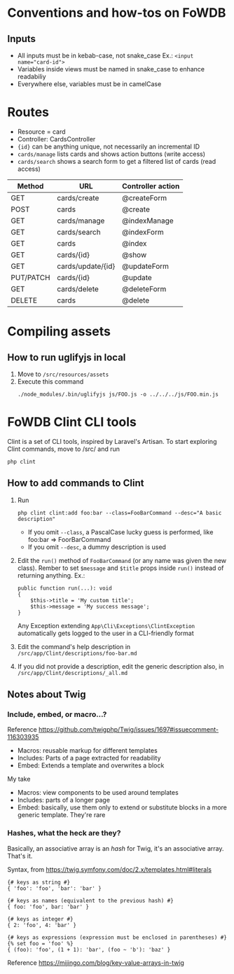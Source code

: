 # Conventions and how-tos on FoWDB

## Inputs

- All inputs must be in kebab-case, not snake_case Ex.: `<input name="card-id">`
- Variables inside views must be named in snake_case to enhance readabiliy
- Everywhere else, variables must be in camelCase

# Routes

- Resource = card
- Controller: CardsController
- `{id}` can be anything unique, not necessarily an incremental ID
- `cards/manage` lists cards and shows action buttons (write access)
- `cards/search` shows a search form to get a filtered list of cards (read access)

| Method    | URL               | Controller action |
| --------- | ----------------- | ------------------|
| GET       | cards/create      | @createForm       |
| POST      | cards             | @create           |
| GET       | cards/manage      | @indexManage      |
| GET       | cards/search      | @indexForm        |
| GET       | cards             | @index            |
| GET       | cards/{id}        | @show             |
| GET       | cards/update/{id} | @updateForm       |
| PUT/PATCH | cards/{id}        | @update           |
| GET       | cards/delete      | @deleteForm       |
| DELETE    | cards             | @delete           |


# Compiling assets

## How to run uglifyjs in local

1. Move to `/src/resources/assets`
2. Execute this command
   ```
   ./node_modules/.bin/uglifyjs js/FOO.js -o ../../../js/FOO.min.js
   ```

# FoWDB Clint CLI tools

Clint is a set of CLI tools, inspired by Laravel's Artisan. To start
exploring Clint commands, move to /src/ and run

```
php clint
```

## How to add commands to Clint

1. Run
   ```
   php clint clint:add foo:bar --class=FooBarCommand --desc="A basic description"
   ```
   - If you omit `--class`, a PascalCase lucky guess is performed,
     like foo:bar => FoorBarCommand
   - If you omit `--desc`, a dummy description is used

2. Edit the `run()` method of `FooBarCommand` (or any name was given the new class). Rember to set `$message` and `$title` props inside `run()` instead of returning anything.
   Ex.:
   ```
   public function run(...): void
   {
       $this->title = 'My custom title';
       $this->message = 'My success message';
   }
   ```
   Any Exception extending `App\Cli\Exceptions\ClintException` automatically gets
   logged to the user in a CLI-friendly format

3. Edit the command's help description in `/src/app/Clint/descriptions/foo-bar.md`

4. If you did not provide a description, edit the generic description also, in `/src/app/Clint/descriptions/_all.md`

## Notes about Twig

### Include, embed, or macro...?

Reference
https://github.com/twigphp/Twig/issues/1697#issuecomment-116303935

- Macros: reusable markup for different templates
- Includes: Parts of a page extracted for readability
- Embed: Extends a template and overwrites a block

My take
- Macros: view components to be used around templates
- Includes: parts of a longer page
- Embed: basically, use them only to extend or substitute blocks in a more generic template. They're rare

### Hashes, what the heck are they?

Basically, an associative array is an *hash* for Twig, it's an associative array. That's it.

Syntax, from https://twig.symfony.com/doc/2.x/templates.html#literals

```
{# keys as string #}
{ 'foo': 'foo', 'bar': 'bar' }

{# keys as names (equivalent to the previous hash) #}
{ foo: 'foo', bar: 'bar' }

{# keys as integer #}
{ 2: 'foo', 4: 'bar' }

{# keys as expressions (expression must be enclosed in parentheses) #}
{% set foo = 'foo' %}
{ (foo): 'foo', (1 + 1): 'bar', (foo ~ 'b'): 'baz' }
```

Reference https://mijingo.com/blog/key-value-arrays-in-twig
